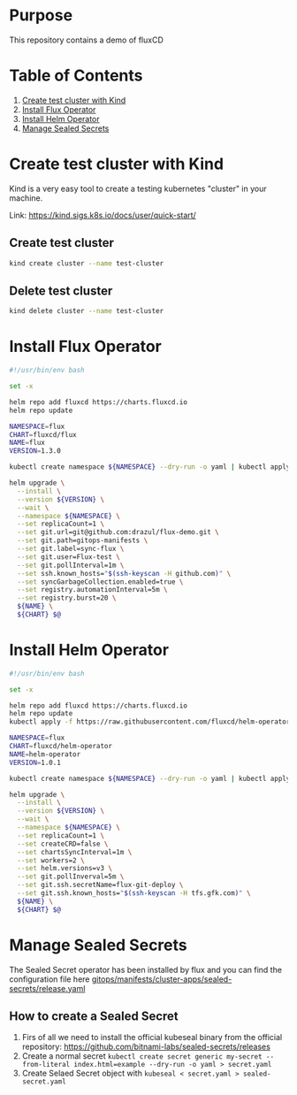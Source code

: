 # Purpose

This repository contains a demo of fluxCD

# Table of Contents
1. [Create test cluster with Kind](#create-test-cluster-with-kind)
2. [Install Flux Operator](#install-flux-operator)
3. [Install Helm Operator](#install-helm-operator)
4. [Manage Sealed Secrets](#manage-sealed-secrets)

# Create test cluster with Kind

Kind is a very easy tool to create a testing kubernetes "cluster" in your machine.

Link: https://kind.sigs.k8s.io/docs/user/quick-start/

## Create test cluster

```bash
kind create cluster --name test-cluster
```

## Delete test cluster

```bash
kind delete cluster --name test-cluster
```

# Install Flux Operator

```bash
#!/usr/bin/env bash

set -x

helm repo add fluxcd https://charts.fluxcd.io
helm repo update

NAMESPACE=flux
CHART=fluxcd/flux
NAME=flux
VERSION=1.3.0

kubectl create namespace ${NAMESPACE} --dry-run -o yaml | kubectl apply -f -

helm upgrade \
  --install \
  --version ${VERSION} \
  --wait \
  --namespace ${NAMESPACE} \
  --set replicaCount=1 \
  --set git.url=git@github.com:drazul/flux-demo.git \
  --set git.path=gitops-manifests \
  --set git.label=sync-flux \
  --set git.user=Flux-test \
  --set git.pollInterval=1m \
  --set ssh.known_hosts="$(ssh-keyscan -H github.com)" \
  --set syncGarbageCollection.enabled=true \
  --set registry.automationInterval=5m \
  --set registry.burst=20 \
  ${NAME} \
  ${CHART} $@
```

# Install Helm Operator

```bash
#!/usr/bin/env bash

set -x

helm repo add fluxcd https://charts.fluxcd.io
helm repo update
kubectl apply -f https://raw.githubusercontent.com/fluxcd/helm-operator/master/deploy/crds.yaml

NAMESPACE=flux
CHART=fluxcd/helm-operator
NAME=helm-operator
VERSION=1.0.1

kubectl create namespace ${NAMESPACE} --dry-run -o yaml | kubectl apply -f -

helm upgrade \
  --install \
  --version ${VERSION} \
  --wait \
  --namespace ${NAMESPACE} \
  --set replicaCount=1 \
  --set createCRD=false \
  --set chartsSyncInterval=1m \
  --set workers=2 \
  --set helm.versions=v3 \
  --set git.pollInverval=5m \
  --set git.ssh.secretName=flux-git-deploy \
  --set git.ssh.known_hosts="$(ssh-keyscan -H tfs.gfk.com)" \
  ${NAME} \
  ${CHART} $@
```

# Manage Sealed Secrets

The Sealed Secret operator has been installed by flux and you can find the configuration file here 
[gitops/manifests/cluster-apps/sealed-secrets/release.yaml](gitops/manifests/cluster-apps/sealed-secrets/release.yaml)

## How to create a Sealed Secret

1. Firs of all we need to install the official kubeseal binary from the official repository:
https://github.com/bitnami-labs/sealed-secrets/releases
2. Create a normal secret `kubectl create secret generic my-secret --from-literal index.html=example --dry-run -o yaml > secret.yaml`
3. Create Selaed Secret object with `kubeseal < secret.yaml > sealed-secret.yaml`

